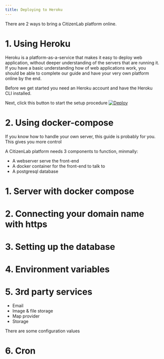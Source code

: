 ```yaml
---
title: Deploying to Heroku
---
```


There are 2 ways to bring a CitizenLab platform online.

# 1. Using Heroku

Heroku is a platform-as-a-service that makes it easy to deploy web application, without deeper understanding of the servers that are running it. If you have a basic understanding how of web applications work, you should be able to complete our guide and have your very own platform online by the end.

Before we get started you need an Heroku account and have the Heroku CLI installed.

Next, click this button to start the setup procedure
<a href="https://heroku.com/deploy">
  <img src="https://www.herokucdn.com/deploy/button.svg" alt="Deploy">
</a>




# 2. Using docker-compose

If you know how to handle your own server, this guide is probably for you. This gives you more control

A CitizenLab platform needs 3 components to function, minmally:
- A webserver serve the front-end
- A docker container for the front-end to talk to
- A postgresql database

# 1. Server with docker compose

# 2. Connecting your domain name with https

# 3. Setting up the database

# 4. Environment variables

# 5. 3rd party services

- Email
- Image & file storage
- Map provider
- Storage

There are some configuration values 

# 6. Cron